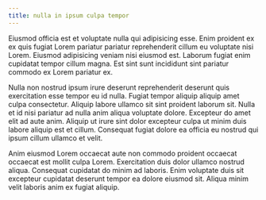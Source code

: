 ```yaml
---
title: nulla in ipsum culpa tempor
---
```


Eiusmod officia est et voluptate nulla qui adipisicing esse. Enim proident ex ex quis fugiat Lorem pariatur pariatur reprehenderit cillum eu voluptate nisi Lorem. Eiusmod adipisicing veniam nisi eiusmod est. Laborum fugiat enim cupidatat tempor cillum magna. Est sint sunt incididunt sint pariatur commodo ex Lorem pariatur ex.

Nulla non nostrud ipsum irure deserunt reprehenderit deserunt quis exercitation esse tempor eu id nulla. Fugiat tempor aliquip aliquip amet culpa consectetur. Aliquip labore ullamco sit sint proident laborum sit. Nulla et id nisi pariatur ad nulla anim aliqua voluptate dolore. Excepteur do amet elit ad aute anim. Aliquip ut irure sint dolor excepteur culpa ut minim duis labore aliquip est et cillum. Consequat fugiat dolore ea officia eu nostrud qui ipsum cillum ullamco et velit.

Anim eiusmod Lorem occaecat aute non commodo proident occaecat occaecat est mollit culpa Lorem. Exercitation duis dolor ullamco nostrud aliqua. Consequat cupidatat do minim ad laboris. Enim voluptate duis sit excepteur cupidatat deserunt tempor ea dolore eiusmod sit. Aliqua minim velit laboris anim ex fugiat aliquip.